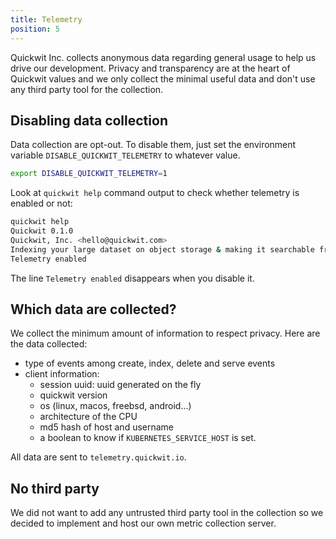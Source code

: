 ```yaml
---
title: Telemetry
position: 5
---
```


Quickwit Inc. collects anonymous data regarding general usage to help us drive our development. Privacy and transparency are at the heart of Quickwit values and we only collect the minimal useful data and don't use any third party tool for the collection.

## Disabling data collection
Data collection are opt-out. To disable them, just set the environment variable `DISABLE_QUICKWIT_TELEMETRY` to whatever value.
```bash
export DISABLE_QUICKWIT_TELEMETRY=1
```

Look at `quickwit help` command output to check whether telemetry is enabled or not:
```bash
quickwit help
Quickwit 0.1.0
Quickwit, Inc. <hello@quickwit.com>
Indexing your large dataset on object storage & making it searchable from the command line.
Telemetry enabled
```

The line `Telemetry enabled` disappears when you disable it.

## Which data are collected?
We collect the minimum amount of information to respect privacy. Here are the data collected:
- type of events among create, index, delete and serve events
- client information:
  - session uuid: uuid generated on the fly
  - quickwit version
  - os (linux, macos, freebsd, android...)
  - architecture of the CPU
  - md5 hash of host and username
  - a boolean to know if `KUBERNETES_SERVICE_HOST` is set.

All data are sent to `telemetry.quickwit.io`.

## No third party
We did not want to add any untrusted third party tool in the collection so we decided to implement and host our own metric collection server.
